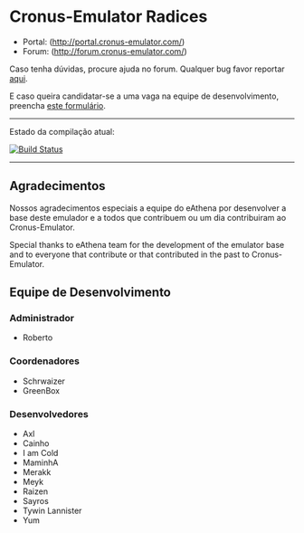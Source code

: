 ﻿Cronus-Emulator Radices
===============

* Portal: (http://portal.cronus-emulator.com/)
* Forum: (http://forum.cronus-emulator.com/)

Caso tenha dúvidas, procure ajuda no forum. Qualquer bug favor reportar [aqui](http://forum.cronus-emulator.com/trackdown).

E caso queira candidatar-se a uma vaga na equipe de desenvolvimento, preencha [este formulário](http://forum.cronus-emulator.com/index.php?app=contato).

--------------
Estado da compilação atual:

[![Build Status](https://travis-ci.org/Cronus-Emulator/Radices.png?branch=master)](https://travis-ci.org/Cronus-Emulator/Radices)

--------------

Agradecimentos
--------------
Nossos agradecimentos especiais a equipe do eAthena por desenvolver a base deste emulador e a todos que contribuem ou um dia contribuiram ao Cronus-Emulator.

Special thanks to eAthena team for the development of the emulator base and to everyone that contribute or that contributed in the past to Cronus-Emulator.


Equipe de Desenvolvimento
------
### Administrador
- Roberto

### Coordenadores
- Schrwaizer
- GreenBox

### Desenvolvedores
- Axl
- Cainho
- I am Cold
- MaminhA
- Merakk
- Meyk
- Raizen
- Sayros
- Tywin Lannister
- Yum
